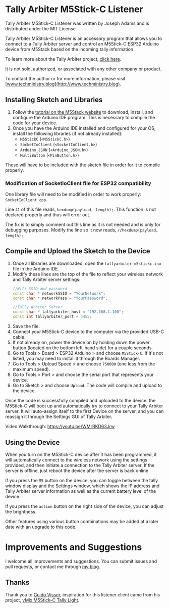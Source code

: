 # Tally Arbiter M5Stick-C Listener
Tally Arbiter M5Stick-C Listener was written  by Joseph Adams and is distributed under the MIT License.

Tally Arbiter M5Stick-C Listener is an accessory program that allows you to connect to a Tally Arbiter server and control an M5Stick-C ESP32 Arduino device from M5Stack based on the incoming tally information.

To learn more about the Tally Arbiter project, [click here](http://github.com/josephdadams/tallyarbiter).

It is not sold, authorized, or associated with any other company or product.

To contact the author or for more information, please visit [www.techministry.blog](http://www.techministry.blog).

## Installing Sketch and Libraries
1. Follow the [tutorial on the M5Stack website](https://docs.m5stack.com/#/en/arduino/arduino_development) to download, install, and configure the Arduino IDE program. This is necessary to compile the code for your device.
1. Once you have the Arduino IDE installed and configured for your OS, install the following libraries (if not already installed):
	* `M5StickC` (`<M5StickC.h>`)
	* `SocketIoClient` (`<SocketIoClient.h>`)
	* `Arduino_JSON` (`<Arduino_JSON.h>`)
	* `MultiButton` (`<PinButton.h>`)

These will have to be included with the sketch file in order for it to compile properly.
### Modification of SocketIoClient file for ESP32 compatibility
One library file will need to be modified in order to work properly: `SocketIoClient.cpp`.

Line `41` of this file reads, `hexdump(payload, length);`. This function is not declared properly and thus will error out.

The fix is to simply comment out this line as it is not needed and is only for debugging purposes. Modify the line so it now reads, `//hexdump(payload, length);`.

## Compile and Upload the Sketch to the Device
1. Once all libraries are downloaded, open the `tallyarbiter-m5stickc.ino` file in the Arduino IDE.
1. Modify these lines are the top of the file to reflect your wireless network and Tally Arbiter server settings:
	```c++
	//Wifi SSID and password
	const char * networkSSID = "YourNetwork";
	const char * networkPass = "YourPassword";

	//Tally Arbiter Server
	const char * tallyarbiter_host = "192.168.1.100";
	const int tallyarbiter_port = 4455;
	```
1. Save the file.
1. Connect your M5Stick-C device to the computer via the provided USB-C cable.
1. If not already on, power the device on by holding down the power button (located on the bottom left-hand side) for a couple seconds.
1. Go to Tools > Board > ESP32 Arduino > and choose `M5Stick-C`. If it's not listed, you may need to install it through the Boards Manager.
1. Go to Tools > Upload Speed > and choose `750000` (one less from the maximum speed).
1. Go to Tools > Port > and choose the serial port that represents your device.
1. Go to Sketch > and choose `Upload`. The code will compile and upload to the device.

Once the code is successfully compiled and uploaded to the device. the M5Stick-C will boot up and automatically try to connect to your Tally Arbiter server. It will auto-assign itself to the first Device on the server, and you can reassign it through the Settings GUI of Tally Arbiter.

Video Walkthrough: https://youtu.be/WMrRKD63Jrw

## Using the Device
When you turn on the M5Stick-C device after it has been programmed, it will automatically connect to the wireless network using the settings provided, and then initiate a connection to the Tally Arbiter server. If the server is offline, just reboot the device after the server is back online.

If you press the `M5` button on the device, you can toggle between the tally window display and the Settings window, which shows the IP address and Tally Arbiter server information as well as the current battery level of the device.

If you press the `action` button on the right side of the device, you can adjust the brightness.

Other features using various button combinations may be added at a later date with an upgrade to this code.

# Improvements and Suggestions
I welcome all improvements and suggestions. You can submit issues and pull requests, or contact me through [my blog](http://www.techministry.blog).

## Thanks
Thank you to [Guido Visser](https://github.com/guido-visser), inspiration for this listener client came from his project, [vMix M5Stick-C Tally Light](https://github.com/guido-visser/vMix-M5Stick-Tally-Light).